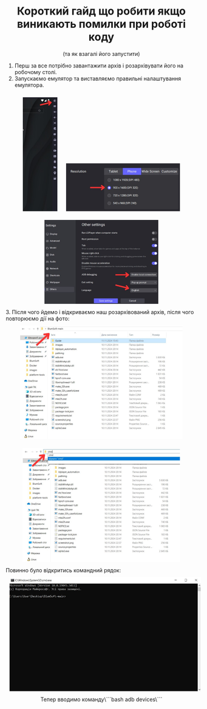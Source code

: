 <div align="center">
  <h1>Короткий гайд що робити якщо виникають помилки при роботі коду</h1>
  <p>(та як взагалі його запустити)</p>
</div>

1. Перш за все потрібно завантажити архів і розархівувати його на робочому столі.
2. Запускаємо емулятор та виставляємо правильні налаштування емулятора.

<div align="center">
  <img src="Guide/5303469086921057247.jpg" alt="Перше фото" height="300" style="margin: 10px;">
  <img src="Guide/5303469086921057237.jpg" alt="Друге фото" width="300" style="margin: 10px;">
  <img src="Guide/5303469086921057252.jpg" alt="Третє фото" width="300" style="margin: 10px;">
</div>
3. Після чого йдемо і відкриваємо наш розархівований архів, після чого повторюємо дії на фото:
<div align="center">
  <img src="Guide/4.jpg" alt="Перше фото" height="300" style="margin: 10px;">
  <img src="Guide/5.jpg" alt="Друге фото"height="300" style="margin: 10px;">
</div>
Повинно було відкритись командний рядок:
<div align="center">
  <img src="Guide/6.jpg" alt="Перше фото" height="300" style="margin: 10px;">
</div>

<div align="center">
  Тепер вводимо команду\```bash adb devices\```
</div>
